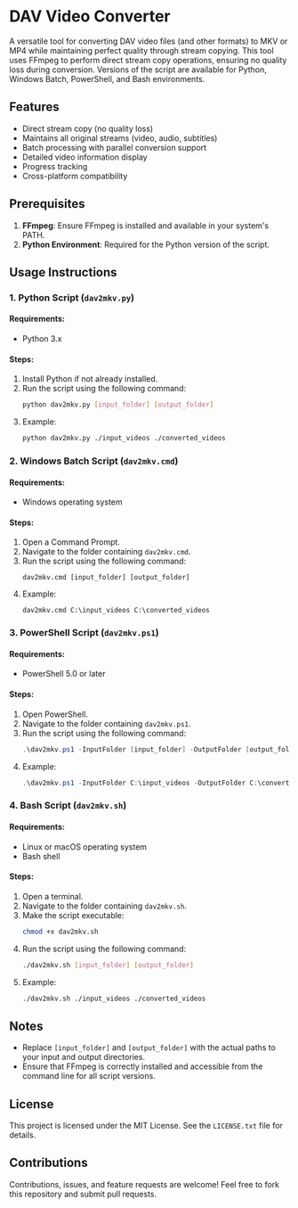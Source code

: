 # DAV Video Converter

A versatile tool for converting DAV video files (and other formats) to MKV or MP4 while maintaining perfect quality through stream copying. This tool uses FFmpeg to perform direct stream copy operations, ensuring no quality loss during conversion. Versions of the script are available for Python, Windows Batch, PowerShell, and Bash environments.

## Features

- Direct stream copy (no quality loss)
- Maintains all original streams (video, audio, subtitles)
- Batch processing with parallel conversion support
- Detailed video information display
- Progress tracking
- Cross-platform compatibility

## Prerequisites

1. **FFmpeg**: Ensure FFmpeg is installed and available in your system's PATH.
2. **Python Environment**: Required for the Python version of the script.

## Usage Instructions

### 1. Python Script (`dav2mkv.py`)

#### Requirements:
- Python 3.x

#### Steps:
1. Install Python if not already installed.
2. Run the script using the following command:
   ```bash
   python dav2mkv.py [input_folder] [output_folder]
   ```
3. Example:
   ```bash
   python dav2mkv.py ./input_videos ./converted_videos
   ```

### 2. Windows Batch Script (`dav2mkv.cmd`)

#### Requirements:
- Windows operating system

#### Steps:
1. Open a Command Prompt.
2. Navigate to the folder containing `dav2mkv.cmd`.
3. Run the script using the following command:
   ```batch
   dav2mkv.cmd [input_folder] [output_folder]
   ```
4. Example:
   ```batch
   dav2mkv.cmd C:\input_videos C:\converted_videos
   ```

### 3. PowerShell Script (`dav2mkv.ps1`)

#### Requirements:
- PowerShell 5.0 or later

#### Steps:
1. Open PowerShell.
2. Navigate to the folder containing `dav2mkv.ps1`.
3. Run the script using the following command:
   ```powershell
   .\dav2mkv.ps1 -InputFolder [input_folder] -OutputFolder [output_folder]
   ```
4. Example:
   ```powershell
   .\dav2mkv.ps1 -InputFolder C:\input_videos -OutputFolder C:\converted_videos
   ```

### 4. Bash Script (`dav2mkv.sh`)

#### Requirements:
- Linux or macOS operating system
- Bash shell

#### Steps:
1. Open a terminal.
2. Navigate to the folder containing `dav2mkv.sh`.
3. Make the script executable:
   ```bash
   chmod +x dav2mkv.sh
   ```
4. Run the script using the following command:
   ```bash
   ./dav2mkv.sh [input_folder] [output_folder]
   ```
5. Example:
   ```bash
   ./dav2mkv.sh ./input_videos ./converted_videos
   ```

## Notes

- Replace `[input_folder]` and `[output_folder]` with the actual paths to your input and output directories.
- Ensure that FFmpeg is correctly installed and accessible from the command line for all script versions.

## License

This project is licensed under the MIT License. See the `LICENSE.txt` file for details.

## Contributions

Contributions, issues, and feature requests are welcome! Feel free to fork this repository and submit pull requests.
